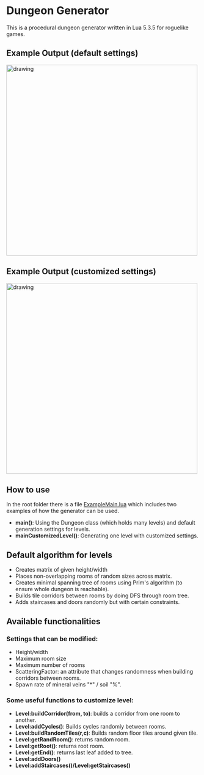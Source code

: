 # Dungeon Generator

This is a procedural dungeon generator written in Lua 5.3.5 for roguelike games.

## Example Output (default settings)
<img src="https://github.com/vronc/DungeonGen/blob/master/Images/defaultEx.png" alt="drawing" width="500"/>

## Example Output (customized settings)
<img src="https://github.com/vronc/DungeonGen/blob/master/Images/customizedEx.png" alt="drawing" width="500"/>

## How to use

In the root folder there is a file [ExampleMain.lua](https://github.com/vronc/DungeonGen/blob/master/ExampleMain.lua) which 
includes two examples of how the generator can be used. 
- __main()__: Using the Dungeon class (which holds many levels) and default generation settings for levels.
- __mainCustomizedLevel()__: Generating one level with customized settings.

## Default algorithm for levels

- Creates matrix of given height/width
- Places non-overlapping rooms of random sizes across matrix.
- Creates minimal spanning tree of rooms using Prim's algorithm (to ensure whole dungeon is reachable). 
- Builds tile corridors between rooms by doing DFS through room tree.
- Adds staircases and doors randomly but with certain constraints.

## Available functionalities

### Settings that can be modified:

- Height/width
- Maximum room size
- Maximum number of rooms
- ScatteringFactor: an attribute that changes randomness when building corridors between rooms.
- Spawn rate of mineral veins "\*" / soil "%".

### Some useful functions to customize level:

- __Level:buildCorridor(from, to)__: builds a corridor from one room to another.
- __Level:addCycles()__: Builds cycles randomly between rooms.
- __Level:buildRandomTiles(r,c)__: Builds random floor tiles around given tile.
- __Level:getRandRoom()__: returns random room.
- __Level:getRoot()__: returns root room.
- __Level:getEnd()__: returns last leaf added to tree.
- __Level:addDoors()__
- __Level:addStaircases()/Level:getStaircases()__

